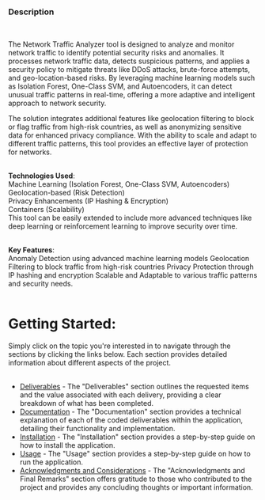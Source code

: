 <h3>Description</h3><br>

The Network Traffic Analyzer tool is designed to analyze and monitor network traffic to identify potential security risks and anomalies. It processes network traffic data, detects suspicious patterns, and applies a security policy to mitigate threats like DDoS attacks, brute-force attempts, and geo-location-based risks. By leveraging machine learning models such as Isolation Forest, One-Class SVM, and Autoencoders, it can detect unusual traffic patterns in real-time, offering a more adaptive and intelligent approach to network security.<br>

The solution integrates additional features like geolocation filtering to block or flag traffic from high-risk countries, as well as anonymizing sensitive data for enhanced privacy compliance. With the ability to scale and adapt to different traffic patterns, this tool provides an effective layer of protection for networks.<br><br>


**Technologies Used**:<br>
Machine Learning (Isolation Forest, One-Class SVM, Autoencoders)<br>
Geolocation-based (Risk Detection)<br>
Privacy Enhancements (IP Hashing & Encryption)<br>
Containers (Scalability)<br>
This tool can be easily extended to include more advanced techniques like deep learning or reinforcement learning to improve security over time.<br><br>


**Key Features**:<br>
Anomaly Detection using advanced machine learning models Geolocation Filtering to block traffic from high-risk countries Privacy Protection through IP hashing and encryption Scalable and Adaptable to various traffic patterns and security needs.<br><br>

# Getting Started:

Simply click on the topic you're interested in to navigate through the sections by clicking the links below. Each section provides detailed information about different aspects of the project.<br><br>

- [Deliverables](content/deliverables.md) - The "Deliverables" section outlines the requested items and the value associated with each delivery, providing a clear breakdown of what has been completed.
- [Documentation](content/documentation.md) - The "Documentation" section provides a technical explanation of each of the coded deliverables within the application, detailing their functionality and implementation.
- [Installation](content/installation.md) - The "Installation" section provides a step-by-step guide on how to install the application.
- [Usage](content/usage.md) - The "Usage" section provides a step-by-step guide on how to run the application.
- [Acknowledgments and Considerations](content/acknowledgments.md) - The "Acknowledgments and Final Remarks" section offers gratitude to those who contributed to the project and provides any concluding thoughts or important information.
